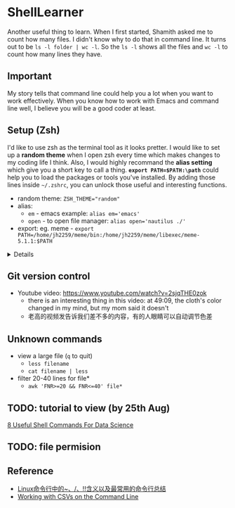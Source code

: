# ShellLearner
Another useful thing to learn. When I first started, Shamith asked me to count how many files. I didn't know why to do that in command line. It turns out to be `ls -l folder | wc -l`. So the `ls -l` shows all the files and `wc -l` to count how many lines they have.

## Important
My story tells that command line could help you a lot when you want to work effectively. When you know how to work with Emacs and command line well, I believe you will be a good coder at least.

## Setup (Zsh)
I'd like to use zsh as the terminal tool as it looks pretter. I would like to set up a **random theme** when I open zsh every time which makes changes to my coding life I think. Also, I would highly recommand the **alias setting** which give you a short key to call a thing. **`export PATH=$PATH:\path`** could help you to load the packages or tools you've installed.
By adding those lines inside `~/.zshrc`, you can unlock those useful and interesting functions.
- random theme: `ZSH_THEME="random"`
- alias: 
  - `em` - emacs example: `alias em='emacs'`
  - `open` - to open file manager: `alias open='nautilus ./'`
- export: eg. meme - `export PATH=/home/jh2259/meme/bin:/home/jh2259/meme/libexec/meme-5.1.1:$PATH`
<details>
  another option for HPC: http://protocols.faircloth-lab.org/en/latest/protocols-computer/snippets/make-hpc-bash-better.html
  
  solve inputrc issue: https://unix.stackexchange.com/questions/501524/inputrc-not-working-in-ubuntu-18-as-it-used-to-in-16-and-below
</details>

## Git version control
- Youtube video: https://www.youtube.com/watch?v=2sjqTHE0zok
  - there is an interesting thing in this video: at 49:09, the cloth's color changed in my mind, but my mom said it doesn't
  - 老高的视频发告诉我们差不多的内容，有的人眼睛可以自动调节色差
  
## Unknown commands
- view a large file (`q` to quit)
  - `less filename`
  - `cat filename | less`
- filter 20-40 lines for file*
  - `awk 'FNR>=20 && FNR<=40' file*` 

## TODO: tutorial to view (by 25th Aug)
[8 Useful Shell Commands For Data Science](https://www.datacamp.com/community/tutorials/shell-commands-data-scientist)
## TODO: file permision


## Reference
- [Linux命令行中的~、/、!!含义以及最常用的命令行总结](https://www.jianshu.com/p/d9bbcb45ac95)
- [Working with CSVs on the Command Line](https://bconnelly.net/posts/working_with_csvs_on_the_command_line/)
